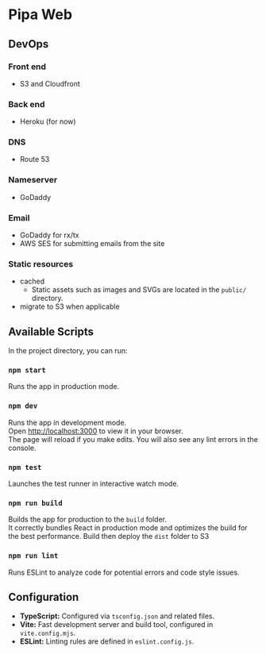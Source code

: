 
# Pipa Web

## DevOps
### Front end
- S3 and Cloudfront
### Back end
- Heroku (for now)
### DNS
- Route 53
### Nameserver
- GoDaddy
### Email
- GoDaddy for rx/tx
- AWS SES for submitting emails from the site
### Static resources
- cached 
    - Static assets such as images and SVGs are located in the `public/` directory.
- migrate to S3 when applicable

## Available Scripts

In the project directory, you can run:

### `npm start`
Runs the app in production mode.

### `npm dev`

Runs the app in development mode.  
Open [http://localhost:3000](http://localhost:3000) to view it in your browser.  
The page will reload if you make edits. You will also see any lint errors in the console.

### `npm test`

Launches the test runner in interactive watch mode.

### `npm run build`

Builds the app for production to the `build` folder.  
It correctly bundles React in production mode and optimizes the build for the best performance.
Build then deploy the `dist` folder to S3

### `npm run lint`

Runs ESLint to analyze code for potential errors and code style issues.

## Configuration

- **TypeScript:** Configured via `tsconfig.json` and related files.
- **Vite:** Fast development server and build tool, configured in `vite.config.mjs`.
- **ESLint:** Linting rules are defined in `eslint.config.js`.
